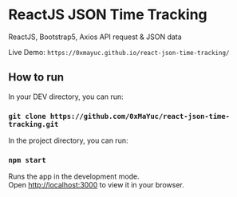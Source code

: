 # ReactJS JSON Time Tracking
ReactJS, Bootstrap5, Axios API request & JSON data

Live Demo: `https://0xmayuc.github.io/react-json-time-tracking/`


## How to run

In your DEV directory, you can run:

### `git clone https://github.com/0xMaYuc/react-json-time-tracking.git`

In the project directory, you can run:

### `npm start`

Runs the app in the development mode.\
Open [http://localhost:3000](http://localhost:3000) to view it in your browser.
